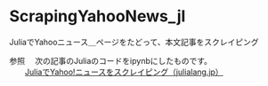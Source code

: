 # ScrapingYahooNews_jl
JuliaでYahooニュース＿ページをたどって、本文記事をスクレイピング

参照
　次の記事のJuliaのコードをipynbにしたものです。  
　　[JuliaでYahoo!ニュースをスクレイピング（julialang.jp）](https://julialang.jp/?p=474)

